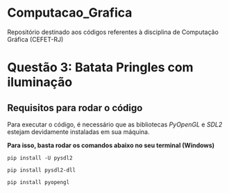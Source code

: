 # Computacao_Grafica
Repositório destinado aos códigos referentes à disciplina de Computação Gráfica (CEFET-RJ)

# Questão 3: Batata Pringles com iluminação
## Requisitos para rodar o código

Para executar o código, é necessário que as bibliotecas *PyOpenGL* e *SDL2* estejam devidamente instaladas em sua máquina.

**Para isso, basta rodar os comandos abaixo no seu terminal (Windows)**

```
pip install -U pysdl2
```

```
pip install pysdl2-dll
```

```
pip install pyopengl
```

